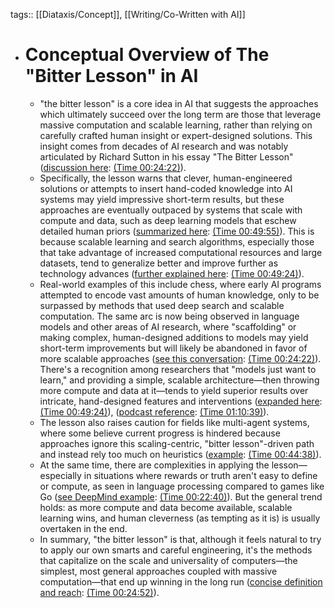 tags:: [[Diataxis/Concept]], [[Writing/Co-Written with AI]]

- # Conceptual Overview of The "Bitter Lesson" in AI
	- "the bitter lesson" is a core idea in AI that suggests the approaches which ultimately succeed over the long term are those that leverage massive computation and scalable learning, rather than relying on carefully crafted human insight or expert-designed solutions. This insight comes from decades of AI research and was notably articulated by Richard Sutton in his essay "The Bitter Lesson" ([discussion here](https://readwise.io/bookreview/46591902/?highlight=821606396): [(Time 00:24:22)](https://share.snipd.com/snip/606b086c-b744-45b6-90dc-c1c681813c4c)).
	- Specifically, the lesson warns that clever, human-engineered solutions or attempts to insert hand-coded knowledge into AI systems may yield impressive short-term results, but these approaches are eventually outpaced by systems that scale with compute and data, such as deep learning models that eschew detailed human priors ([summarized here](https://readwise.io/bookreview/48402201/?highlight=847762828): [(Time 00:49:55)](https://share.snipd.com/snip/d4b4ef90-5631-412a-8a99-5b880eb6d427)). This is because scalable learning and search algorithms, especially those that take advantage of increased computational resources and large datasets, tend to generalize better and improve further as technology advances ([further explained here](https://readwise.io/bookreview/48402201/?highlight=847762964): [(Time 00:49:24)](https://share.snipd.com/snip/6fb76101-d900-4687-a98b-2196b174c1b4)).
	- Real-world examples of this include chess, where early AI programs attempted to encode vast amounts of human knowledge, only to be surpassed by methods that used deep search and scalable computation. The same arc is now being observed in language models and other areas of AI research, where "scaffolding" or making complex, human-designed additions to models may yield short-term improvements but will likely be abandoned in favor of more scalable approaches ([see this conversation](https://readwise.io/bookreview/46591902/?highlight=821606396): [(Time 00:24:22)](https://share.snipd.com/snip/606b086c-b744-45b6-90dc-c1c681813c4c)). There's a recognition among researchers that "models just want to learn," and providing a simple, scalable architecture—then throwing more compute and data at it—tends to yield superior results over intricate, hand-designed features and interventions ([expanded here](https://readwise.io/bookreview/48402201/?highlight=847762964): [(Time 00:49:24)](https://share.snipd.com/snip/6fb76101-d900-4687-a98b-2196b174c1b4)), ([podcast reference](https://readwise.io/bookreview/51438350/?highlight=890414714): [(Time 01:10:39)](https://share.snipd.com/snip/180286c6-6268-462e-9123-ebcee88db73f)).
	- The lesson also raises caution for fields like multi-agent systems, where some believe current progress is hindered because approaches ignore this scaling-centric, "bitter lesson"-driven path and instead rely too much on heuristics ([example](https://readwise.io/bookreview/52695238/?highlight=905936339): [(Time 00:44:38)](https://share.snipd.com/snip/d2d53d74-a9af-47d0-bda3-dbae725e5e49)).
	- At the same time, there are complexities in applying the lesson—especially in situations where rewards or truth aren't easy to define or compute, as seen in language processing compared to games like Go ([see DeepMind example](https://readwise.io/bookreview/42813028/?highlight=753067547): [(Time 00:22:40)](https://share.snipd.com/snip/c3ef40f3-f3eb-446f-9d26-307732b74ea0)). But the general trend holds: as more compute and data become available, scalable learning wins, and human cleverness (as tempting as it is) is usually overtaken in the end.
	- In summary, "the bitter lesson" is that, although it feels natural to try to apply our own smarts and careful engineering, it's the methods that capitalize on the scale and universality of computers—the simplest, most general approaches coupled with massive computation—that end up winning in the long run ([concise definition and reach](https://readwise.io/bookreview/46591902/?highlight=821606253): [(Time 00:24:52)](https://share.snipd.com/snip/22145c6f-3417-4335-808c-51a65e5b7599)).